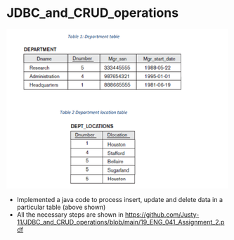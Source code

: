 # JDBC_and_CRUD_operations

![](output_screenshots/Screenshot%20(876).png)

* Implemented a java code to process insert, update and delete data in a particular table (above shown)
* All the necessary steps are shown in https://github.com/Justy-11/JDBC_and_CRUD_operations/blob/main/19_ENG_041_Assignment_2.pdf
